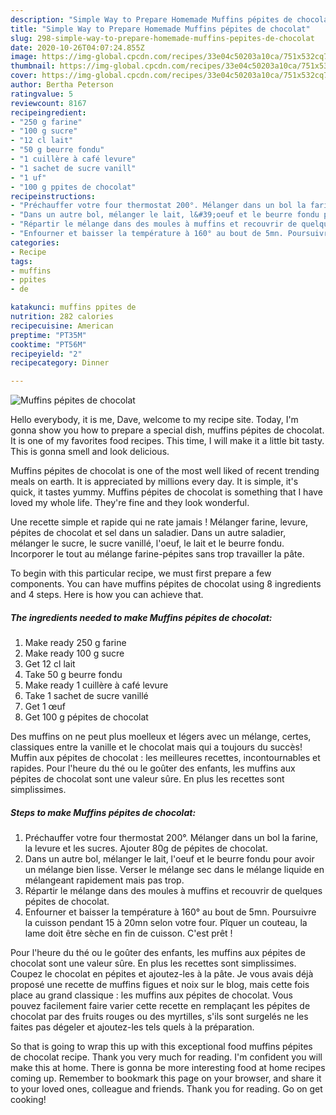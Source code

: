 ```yaml
---
description: "Simple Way to Prepare Homemade Muffins pépites de chocolat"
title: "Simple Way to Prepare Homemade Muffins pépites de chocolat"
slug: 298-simple-way-to-prepare-homemade-muffins-pepites-de-chocolat
date: 2020-10-26T04:07:24.855Z
image: https://img-global.cpcdn.com/recipes/33e04c50203a10ca/751x532cq70/muffins-pepites-de-chocolat-photo-principale-de-la-recette.jpg
thumbnail: https://img-global.cpcdn.com/recipes/33e04c50203a10ca/751x532cq70/muffins-pepites-de-chocolat-photo-principale-de-la-recette.jpg
cover: https://img-global.cpcdn.com/recipes/33e04c50203a10ca/751x532cq70/muffins-pepites-de-chocolat-photo-principale-de-la-recette.jpg
author: Bertha Peterson
ratingvalue: 5
reviewcount: 8167
recipeingredient:
- "250 g farine"
- "100 g sucre"
- "12 cl lait"
- "50 g beurre fondu"
- "1 cuillère à café levure"
- "1 sachet de sucre vanill"
- "1 uf"
- "100 g ppites de chocolat"
recipeinstructions:
- "Préchauffer votre four thermostat 200°. Mélanger dans un bol la farine, la levure et les sucres. Ajouter 80g de pépites de chocolat."
- "Dans un autre bol, mélanger le lait, l&#39;oeuf et le beurre fondu pour avoir un mélange bien lisse. Verser le mélange sec dans le mélange liquide en mélangeant rapidement mais pas trop."
- "Répartir le mélange dans des moules à muffins et recouvrir de quelques pépites de chocolat."
- "Enfourner et baisser la température à 160° au bout de 5mn. Poursuivre la cuisson pendant 15 à 20mn selon votre four. Pîquer un couteau, la lame doit être sèche en fin de cuisson. C&#39;est prêt !"
categories:
- Recipe
tags:
- muffins
- ppites
- de

katakunci: muffins ppites de 
nutrition: 282 calories
recipecuisine: American
preptime: "PT35M"
cooktime: "PT56M"
recipeyield: "2"
recipecategory: Dinner

---
```



![Muffins pépites de chocolat](https://img-global.cpcdn.com/recipes/33e04c50203a10ca/751x532cq70/muffins-pepites-de-chocolat-photo-principale-de-la-recette.jpg)

Hello everybody, it is me, Dave, welcome to my recipe site. Today, I'm gonna show you how to prepare a special dish, muffins pépites de chocolat. It is one of my favorites food recipes. This time, I will make it a little bit tasty. This is gonna smell and look delicious.

Muffins pépites de chocolat is one of the most well liked of recent trending meals on earth. It is appreciated by millions every day. It is simple, it's quick, it tastes yummy. Muffins pépites de chocolat is something that I have loved my whole life. They're fine and they look wonderful.

Une recette simple et rapide qui ne rate jamais ! Mélanger farine, levure, pépites de chocolat et sel dans un saladier. Dans un autre saladier, mélanger le sucre, le sucre vanillé, l&#39;oeuf, le lait et le beurre fondu. Incorporer le tout au mélange farine-pépites sans trop travailler la pâte.


To begin with this particular recipe, we must first prepare a few components. You can have muffins pépites de chocolat using 8 ingredients and 4 steps. Here is how you can achieve that.

<!--inarticleads1-->

##### The ingredients needed to make Muffins pépites de chocolat:

1. Make ready 250 g farine
1. Make ready 100 g sucre
1. Get 12 cl lait
1. Take 50 g beurre fondu
1. Make ready 1 cuillère à café levure
1. Take 1 sachet de sucre vanillé
1. Get 1 œuf
1. Get 100 g pépites de chocolat


Des muffins on ne peut plus moelleux et légers avec un mélange, certes, classiques entre la vanille et le chocolat mais qui a toujours du succès! Muffin aux pépites de chocolat : les meilleures recettes, incontournables et rapides. Pour l&#39;heure du thé ou le goûter des enfants, les muffins aux pépites de chocolat sont une valeur sûre. En plus les recettes sont simplissimes. 

<!--inarticleads2-->

##### Steps to make Muffins pépites de chocolat:

1. Préchauffer votre four thermostat 200°. Mélanger dans un bol la farine, la levure et les sucres. Ajouter 80g de pépites de chocolat.
1. Dans un autre bol, mélanger le lait, l&#39;oeuf et le beurre fondu pour avoir un mélange bien lisse. Verser le mélange sec dans le mélange liquide en mélangeant rapidement mais pas trop.
1. Répartir le mélange dans des moules à muffins et recouvrir de quelques pépites de chocolat.
1. Enfourner et baisser la température à 160° au bout de 5mn. Poursuivre la cuisson pendant 15 à 20mn selon votre four. Pîquer un couteau, la lame doit être sèche en fin de cuisson. C&#39;est prêt !


Pour l&#39;heure du thé ou le goûter des enfants, les muffins aux pépites de chocolat sont une valeur sûre. En plus les recettes sont simplissimes. Coupez le chocolat en pépites et ajoutez-les à la pâte. Je vous avais déjà proposé une recette de muffins figues et noix sur le blog, mais cette fois place au grand classique : les muffins aux pépites de chocolat. Vous pouvez facilement faire varier cette recette en remplaçant les pépites de chocolat par des fruits rouges ou des myrtilles, s&#39;ils sont surgelés ne les faites pas dégeler et ajoutez-les tels quels à la préparation. 

So that is going to wrap this up with this exceptional food muffins pépites de chocolat recipe. Thank you very much for reading. I'm confident you will make this at home. There is gonna be more interesting food at home recipes coming up. Remember to bookmark this page on your browser, and share it to your loved ones, colleague and friends. Thank you for reading. Go on get cooking!
